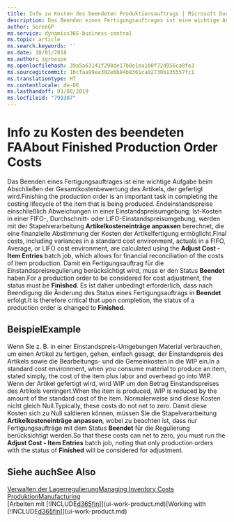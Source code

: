 ```yaml
---
title: Info zu Kosten des beendeten Produktionsauftrags | Microsoft Docs
description: Das Beenden eines Fertigungsauftrages ist eine wichtige Aufgabe beim Abschließen der Gesamtkostenbewertung des Artikels, der gefertigt wird. Endeinstandspreise (Abweichungen in einer Einstandspreisumgebung; Ist-Kosten in einer FIFO-, Durchschnitt- oder LIFO-Einstandspreisumgebung) werden mit der Stapelverarbeitung  Kosten anpassen Lagerreg. fakt berechnet.
author: SorenGP
ms.service: dynamics365-business-central
ms.topic: article
ms.search.keywords: ''
ms.date: 10/01/2018
ms.author: sgroespe
ms.openlocfilehash: 39a5a63141f298de17b0e1ea100f72d956ca8fe3
ms.sourcegitcommit: 1bcfaa99ea302e6b84b8361ca02730b135557fc1
ms.translationtype: HT
ms.contentlocale: de-DE
ms.lasthandoff: 03/08/2019
ms.locfileid: "799307"
---
```

# <a name="about-finished-production-order-costs"></a><span data-ttu-id="ade34-104">Info zu Kosten des beendeten FA</span><span class="sxs-lookup"><span data-stu-id="ade34-104">About Finished Production Order Costs</span></span>
<span data-ttu-id="ade34-105">Das Beenden eines Fertigungsauftrages ist eine wichtige Aufgabe beim Abschließen der Gesamtkostenbewertung des Artikels, der gefertigt wird.</span><span class="sxs-lookup"><span data-stu-id="ade34-105">Finishing the production order is an important task in completing the costing lifecycle of the item that is being produced.</span></span> <span data-ttu-id="ade34-106">Endeinstandspreise einschließlich Abweichungen in einer Einstandspreisumgebung; Ist-Kosten in einer FIFO-, Durchschnitt- oder LIFO-Einstandspreisumgebung, werden mit der Stapelverarbeitung **Artikelkosteneinträge anpassen** berechnet, die eine finanzielle Abstimmung der Kosten der Artikelfertigung ermöglicht.</span><span class="sxs-lookup"><span data-stu-id="ade34-106">Final costs, including variances in a standard cost environment, actuals in a FIFO, Average, or LIFO cost environment, are calculated using the **Adjust Cost - Item Entries** batch job, which allows for financial reconciliation of the costs of item production.</span></span> <span data-ttu-id="ade34-107">Damit ein Fertigungsauftrag für die Einstandspreisregulierung berücksichtigt wird, muss er den Status **Beendet** haben.</span><span class="sxs-lookup"><span data-stu-id="ade34-107">For a production order to be considered for cost adjustment, the status must be **Finished**.</span></span> <span data-ttu-id="ade34-108">Es ist daher unbedingt erforderlich, dass nach Beendigung die Änderung des Status eines Fertigungsauftrags in **Beendet** erfolgt.</span><span class="sxs-lookup"><span data-stu-id="ade34-108">It is therefore critical that upon completion, the status of a production order is changed to **Finished**.</span></span>  

## <a name="example"></a><span data-ttu-id="ade34-109">Beispiel</span><span class="sxs-lookup"><span data-stu-id="ade34-109">Example</span></span>  
 <span data-ttu-id="ade34-110">Wenn Sie z. B. in einer Einstandspreis-Umgebungen Material verbrauchen, um einen Artikel zu fertigen, gehen, einfach gesagt, der Einstandspreis des Artikels sowie die Bearbeitungs- und die Gemeinkosten in die WIP ein.</span><span class="sxs-lookup"><span data-stu-id="ade34-110">In a standard cost environment, when you consume material to produce an item, stated simply, the cost of the item plus labor and overhead go into WIP.</span></span> <span data-ttu-id="ade34-111">Wenn der Artikel gefertigt wird, wird WIP um den Betrag Einstandspreises des Artikels verringert.</span><span class="sxs-lookup"><span data-stu-id="ade34-111">When the item is produced, WIP is reduced by the amount of the standard cost of the item.</span></span> <span data-ttu-id="ade34-112">Normalerweise sind diese Kosten nicht gleich Null.</span><span class="sxs-lookup"><span data-stu-id="ade34-112">Typically, these costs do not net to zero.</span></span> <span data-ttu-id="ade34-113">Damit diese Kosten sich zu Null saldieren können, müssen Sie die Stapelverarbeitung **Artikelkosteneinträge anpassen**, wobei zu beachten ist, dass nur Fertigungsaufträge mit dem Status **Beendet** für die Regulierung berücksichtigt werden.</span><span class="sxs-lookup"><span data-stu-id="ade34-113">So that these costs can net to zero, you must run the **Adjust Cost - Item Entries** batch job, noting that only production orders with the status of **Finished** will be considered for adjustment.</span></span>  

## <a name="see-also"></a><span data-ttu-id="ade34-114">Siehe auch</span><span class="sxs-lookup"><span data-stu-id="ade34-114">See Also</span></span>  
[<span data-ttu-id="ade34-115">Verwalten der Lagerregulierung</span><span class="sxs-lookup"><span data-stu-id="ade34-115">Managing Inventory Costs</span></span>](finance-manage-inventory-costs.md)  
[<span data-ttu-id="ade34-116">Produktion</span><span class="sxs-lookup"><span data-stu-id="ade34-116">Manufacturing</span></span>](production-manage-manufacturing.md)  
<span data-ttu-id="ade34-117">[Arbeiten mit [!INCLUDE[d365fin](includes/d365fin_md.md)]](ui-work-product.md)</span><span class="sxs-lookup"><span data-stu-id="ade34-117">[Working with [!INCLUDE[d365fin](includes/d365fin_md.md)]](ui-work-product.md)</span></span>
